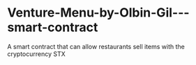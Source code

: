 # Venture-Menu-by-Olbin-Gil---smart-contract
A smart contract that can allow restaurants sell items with the cryptocurrency STX
